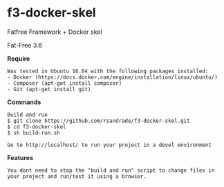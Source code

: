 # f3-docker-skel

Fatfree Framework + Docker skel

Fat-Free 3.6

**Require**

    Was tested in Ubuntu 16.04 with the following packages installed:
    - Docker (https://docs.docker.com/engine/installation/linux/ubuntu/)
    - Composer (apt-get install composer)
    - Git (apt-get install git)

**Commands**

    Build and run 
    $ git clone https://github.com/rsandrade/f3-docker-skel.git
    $ cd f3-docker-skel
    $ sh build-run.sh
    
    Go to http://localhost/ to run your project in a devel environment

**Features**

    You dont need to stop the "build and run" script to change files in your project and run/test it using a browser.
